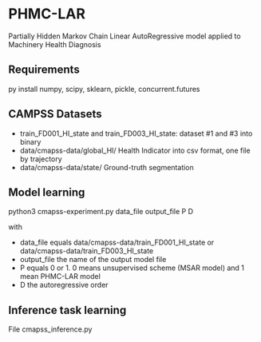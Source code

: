 # PHMC-LAR
Partially Hidden Markov Chain Linear AutoRegressive model applied to Machinery Health Diagnosis

## Requirements
 py install numpy, scipy, sklearn, pickle, concurrent.futures

## CAMPSS Datasets
- train_FD001_HI_state and train_FD003_HI_state:  dataset #1 and #3 into binary
- data/cmapss-data/global_HI/ Health Indicator into csv format, one file by trajectory
- data/cmapss-data/state/ Ground-truth segmentation


## Model learning
 python3 cmapss-experiment.py  data_file output_file P D
 
with
 - data_file equals data/cmapss-data/train_FD001_HI_state or data/cmapss-data/train_FD003_HI_state
 - output_file the name of the output model file
 - P equals 0 or 1. 0 means unsupervised scheme (MSAR model) and 1 mean PHMC-LAR model
 - D  the autoregressive order

## Inference task learning
 File cmapss_inference.py

